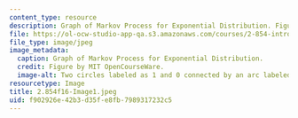 ```yaml
---
content_type: resource
description: Graph of Markov Process for Exponential Distribution. Figure by MIT OpenCourseWare.
file: https://ol-ocw-studio-app-qa.s3.amazonaws.com/courses/2-854-introduction-to-manufacturing-systems-fall-2016/f902926e42b3d35fe8fb7989317232c5_2.854f16-Image1.jpeg
file_type: image/jpeg
image_metadata:
  caption: Graph of Markov Process for Exponential Distribution.
  credit: Figure by MIT OpenCourseWare.
  image-alt: Two circles labeled as 1 and 0 connected by an arc labeled as u.
resourcetype: Image
title: 2.854f16-Image1.jpeg
uid: f902926e-42b3-d35f-e8fb-7989317232c5
---
```

